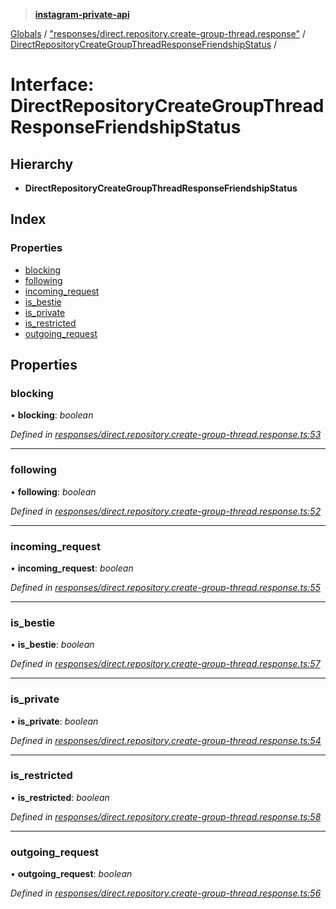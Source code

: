 > **[instagram-private-api](../README.md)**

[Globals](../README.md) / ["responses/direct.repository.create-group-thread.response"](../modules/_responses_direct_repository_create_group_thread_response_.md) / [DirectRepositoryCreateGroupThreadResponseFriendshipStatus](_responses_direct_repository_create_group_thread_response_.directrepositorycreategroupthreadresponsefriendshipstatus.md) /

# Interface: DirectRepositoryCreateGroupThreadResponseFriendshipStatus

## Hierarchy

- **DirectRepositoryCreateGroupThreadResponseFriendshipStatus**

## Index

### Properties

- [blocking](_responses_direct_repository_create_group_thread_response_.directrepositorycreategroupthreadresponsefriendshipstatus.md#blocking)
- [following](_responses_direct_repository_create_group_thread_response_.directrepositorycreategroupthreadresponsefriendshipstatus.md#following)
- [incoming_request](_responses_direct_repository_create_group_thread_response_.directrepositorycreategroupthreadresponsefriendshipstatus.md#incoming_request)
- [is_bestie](_responses_direct_repository_create_group_thread_response_.directrepositorycreategroupthreadresponsefriendshipstatus.md#is_bestie)
- [is_private](_responses_direct_repository_create_group_thread_response_.directrepositorycreategroupthreadresponsefriendshipstatus.md#is_private)
- [is_restricted](_responses_direct_repository_create_group_thread_response_.directrepositorycreategroupthreadresponsefriendshipstatus.md#is_restricted)
- [outgoing_request](_responses_direct_repository_create_group_thread_response_.directrepositorycreategroupthreadresponsefriendshipstatus.md#outgoing_request)

## Properties

### blocking

• **blocking**: _boolean_

_Defined in [responses/direct.repository.create-group-thread.response.ts:53](https://github.com/realinstadude/instagram-private-api/blob/4ae8fec/src/responses/direct.repository.create-group-thread.response.ts#L53)_

---

### following

• **following**: _boolean_

_Defined in [responses/direct.repository.create-group-thread.response.ts:52](https://github.com/realinstadude/instagram-private-api/blob/4ae8fec/src/responses/direct.repository.create-group-thread.response.ts#L52)_

---

### incoming_request

• **incoming_request**: _boolean_

_Defined in [responses/direct.repository.create-group-thread.response.ts:55](https://github.com/realinstadude/instagram-private-api/blob/4ae8fec/src/responses/direct.repository.create-group-thread.response.ts#L55)_

---

### is_bestie

• **is_bestie**: _boolean_

_Defined in [responses/direct.repository.create-group-thread.response.ts:57](https://github.com/realinstadude/instagram-private-api/blob/4ae8fec/src/responses/direct.repository.create-group-thread.response.ts#L57)_

---

### is_private

• **is_private**: _boolean_

_Defined in [responses/direct.repository.create-group-thread.response.ts:54](https://github.com/realinstadude/instagram-private-api/blob/4ae8fec/src/responses/direct.repository.create-group-thread.response.ts#L54)_

---

### is_restricted

• **is_restricted**: _boolean_

_Defined in [responses/direct.repository.create-group-thread.response.ts:58](https://github.com/realinstadude/instagram-private-api/blob/4ae8fec/src/responses/direct.repository.create-group-thread.response.ts#L58)_

---

### outgoing_request

• **outgoing_request**: _boolean_

_Defined in [responses/direct.repository.create-group-thread.response.ts:56](https://github.com/realinstadude/instagram-private-api/blob/4ae8fec/src/responses/direct.repository.create-group-thread.response.ts#L56)_
